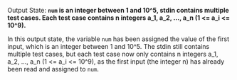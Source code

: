 Output State: **`num` is an integer between 1 and 10^5, stdin contains multiple test cases. Each test case contains n integers a_1, a_2, ..., a_n (1 <= a_i <= 10^9).**

In this output state, the variable `num` has been assigned the value of the first input, which is an integer between 1 and 10^5. The stdin still contains multiple test cases, but each test case now only contains n integers a_1, a_2, ..., a_n (1 <= a_i <= 10^9), as the first input (the integer n) has already been read and assigned to `num`.